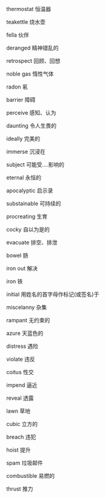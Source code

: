 thermostat 恒温器

teakettle 烧水壶

fella 伙伴

deranged 精神错乱的

retrospect 回顾、回想

noble gas 惰性气体

radon 氡

barrier 障碍

perceive 感知、认为

daunting 令人生畏的

ideally 完美的

immerse 沉浸在

subject 可能受….影响的

eternal 永恒的

apocalyptic 启示录

substainable 可持续的

procreating 生育

cocky 自以为是的

evacuate 排空、排泄

bowel 肠

iron out 解决

iron 铁

initial 用姓名的首字母作标记(或签名)于

miscelanny 杂集

rampant 无约束的

azure 天蓝色的

distress 遇险

violate 违反

coitus 性交

impend 逼近

reveal 透露

lawn 草地

cubic 立方的

breach 违犯

hoist 提升

spam 垃圾邮件

combustible 易燃的

thrust 推力

